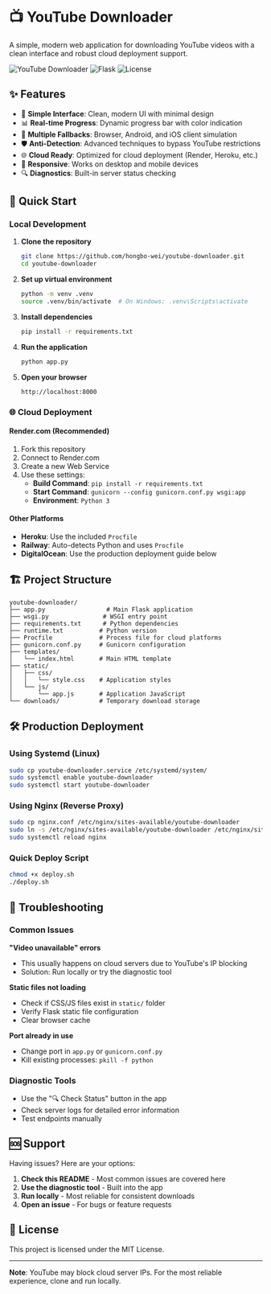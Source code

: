 # 📺 YouTube Downloader

A simple, modern web application for downloading YouTube videos with a clean interface and robust cloud deployment support.

![YouTube Downloader](https://img.shields.io/badge/Python-3.8+-blue.svg)
![Flask](https://img.shields.io/badge/Flask-2.3+-green.svg)
![License](https://img.shields.io/badge/License-MIT-yellow.svg)

## ✨ Features

- 🎯 **Simple Interface**: Clean, modern UI with minimal design
- 📊 **Real-time Progress**: Dynamic progress bar with color indication
- 🔄 **Multiple Fallbacks**: Browser, Android, and iOS client simulation
- 🛡️ **Anti-Detection**: Advanced techniques to bypass YouTube restrictions
- 🌐 **Cloud Ready**: Optimized for cloud deployment (Render, Heroku, etc.)
- 📱 **Responsive**: Works on desktop and mobile devices
- 🔍 **Diagnostics**: Built-in server status checking

## 🚀 Quick Start

### Local Development

1. **Clone the repository**
   ```bash
   git clone https://github.com/hongbo-wei/youtube-downloader.git
   cd youtube-downloader
   ```

2. **Set up virtual environment**
   ```bash
   python -m venv .venv
   source .venv/bin/activate  # On Windows: .venv\Scripts\activate
   ```

3. **Install dependencies**
   ```bash
   pip install -r requirements.txt
   ```

4. **Run the application**
   ```bash
   python app.py
   ```

5. **Open your browser**
   ```
   http://localhost:8000
   ```

### 🌐 Cloud Deployment

#### Render.com (Recommended)
1. Fork this repository
2. Connect to Render.com
3. Create a new Web Service
4. Use these settings:
   - **Build Command**: `pip install -r requirements.txt`
   - **Start Command**: `gunicorn --config gunicorn.conf.py wsgi:app`
   - **Environment**: `Python 3`

#### Other Platforms
- **Heroku**: Use the included `Procfile`
- **Railway**: Auto-detects Python and uses `Procfile`
- **DigitalOcean**: Use the production deployment guide below

## 🏗️ Project Structure

```
youtube-downloader/
├── app.py                 # Main Flask application
├── wsgi.py               # WSGI entry point
├── requirements.txt      # Python dependencies
├── runtime.txt          # Python version
├── Procfile             # Process file for cloud platforms
├── gunicorn.conf.py     # Gunicorn configuration
├── templates/
│   └── index.html       # Main HTML template
├── static/
│   ├── css/
│   │   └── style.css    # Application styles
│   └── js/
│       └── app.js       # Application JavaScript
└── downloads/           # Temporary download storage
```

## 🛠️ Production Deployment

### Using Systemd (Linux)
```bash
sudo cp youtube-downloader.service /etc/systemd/system/
sudo systemctl enable youtube-downloader
sudo systemctl start youtube-downloader
```

### Using Nginx (Reverse Proxy)
```bash
sudo cp nginx.conf /etc/nginx/sites-available/youtube-downloader
sudo ln -s /etc/nginx/sites-available/youtube-downloader /etc/nginx/sites-enabled/
sudo systemctl reload nginx
```

### Quick Deploy Script
```bash
chmod +x deploy.sh
./deploy.sh
```

## 🐛 Troubleshooting

### Common Issues

**"Video unavailable" errors**
- This usually happens on cloud servers due to YouTube's IP blocking
- Solution: Run locally or try the diagnostic tool

**Static files not loading**
- Check if CSS/JS files exist in `static/` folder
- Verify Flask static file configuration
- Clear browser cache

**Port already in use**
- Change port in `app.py` or `gunicorn.conf.py`
- Kill existing processes: `pkill -f python`

### Diagnostic Tools
- Use the "🔍 Check Status" button in the app
- Check server logs for detailed error information
- Test endpoints manually

## 🆘 Support

Having issues? Here are your options:

1. **Check this README** - Most common issues are covered here
2. **Use the diagnostic tool** - Built into the app
3. **Run locally** - Most reliable for consistent downloads
4. **Open an issue** - For bugs or feature requests

## 📄 License

This project is licensed under the MIT License.

---

**Note**: YouTube may block cloud server IPs. For the most reliable experience, clone and run locally.

